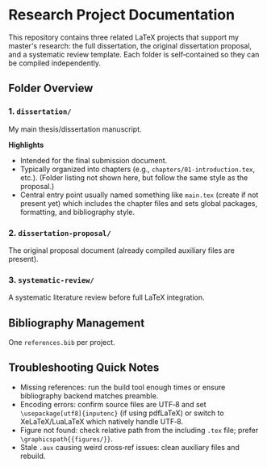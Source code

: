 # Research Project Documentation

This repository contains three related LaTeX projects that support my master's research: the full dissertation, the original dissertation proposal, and a systematic review template. Each folder is self‑contained so they can be compiled independently.

## Folder Overview

### 1. `dissertation/`
My main thesis/dissertation manuscript.

**Highlights**
- Intended for the final submission document.
- Typically organized into chapters (e.g., `chapters/01-introduction.tex`, etc.). (Folder listing not shown here, but follow the same style as the proposal.)
- Central entry point usually named something like `main.tex` (create if not present yet) which includes the chapter files and sets global packages, formatting, and bibliography style.

### 2. `dissertation-proposal/`
The original proposal document (already compiled auxiliary files are present).

### 3. `systematic-review/`
A systematic literature review before full LaTeX integration.

## Bibliography Management
One `references.bib` per project.

## Troubleshooting Quick Notes
- Missing references: run the build tool enough times or ensure bibliography backend matches preamble.
- Encoding errors: confirm source files are UTF‑8 and set `\usepackage[utf8]{inputenc}` (if using pdfLaTeX) or switch to XeLaTeX/LuaLaTeX which natively handle UTF‑8.
- Figure not found: check relative path from the including `.tex` file; prefer `\graphicspath{{figures/}}`.
- Stale `.aux` causing weird cross‑ref issues: clean auxiliary files and rebuild.

